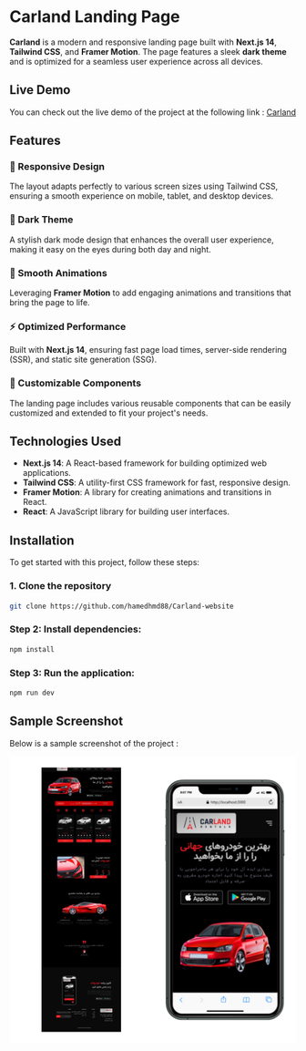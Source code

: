 # Carland Landing Page

**Carland** is a modern and responsive landing page built with **Next.js 14**, **Tailwind CSS**, and **Framer Motion**. The page features a sleek **dark theme** and is optimized for a seamless user experience across all devices.

## Live Demo
You can check out the live demo of the project at the following link : [Carland](https://carland-website.vercel.app/)

## Features

### 🎨 Responsive Design
The layout adapts perfectly to various screen sizes using Tailwind CSS, ensuring a smooth experience on mobile, tablet, and desktop devices.

### 🌙 Dark Theme
A stylish dark mode design that enhances the overall user experience, making it easy on the eyes during both day and night.

### 💨 Smooth Animations
Leveraging **Framer Motion** to add engaging animations and transitions that bring the page to life.

### ⚡ Optimized Performance
Built with **Next.js 14**, ensuring fast page load times, server-side rendering (SSR), and static site generation (SSG).

### 🔄 Customizable Components
The landing page includes various reusable components that can be easily customized and extended to fit your project's needs.

## Technologies Used

- **Next.js 14**: A React-based framework for building optimized web applications.
- **Tailwind CSS**: A utility-first CSS framework for fast, responsive design.
- **Framer Motion**: A library for creating animations and transitions in React.
- **React**: A JavaScript library for building user interfaces.

## Installation

To get started with this project, follow these steps:

### 1. Clone the repository

```bash
git clone https://github.com/hamedhmd88/Carland-website
```
### Step 2: Install dependencies:
```bash
npm install
```

### Step 3: Run the application:
```bash
npm run dev
```
## Sample Screenshot
Below is a sample screenshot of the project :

 ![project](/public/assets/project.jpg)
